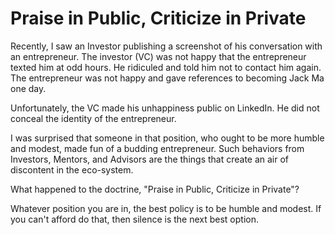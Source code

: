 # Praise in Public, Criticize in Private

Recently, I saw an Investor publishing a screenshot of his conversation with an entrepreneur. The investor (VC) was not happy that the entrepreneur texted him at odd hours. He ridiculed and told him not to contact him again. The entrepreneur was not happy and gave references to becoming Jack Ma one day.

Unfortunately, the VC made his unhappiness public on LinkedIn. He did not conceal the identity of the entrepreneur.

I was surprised that someone in that position, who ought to be more humble and modest, made fun of a budding entrepreneur. Such behaviors from Investors, Mentors, and Advisors are the things that create an air of discontent in the eco-system.

What happened to the doctrine, "Praise in Public, Criticize in Private"?

Whatever position you are in, the best policy is to be humble and modest. If you can't afford do that, then silence is the next best option.
